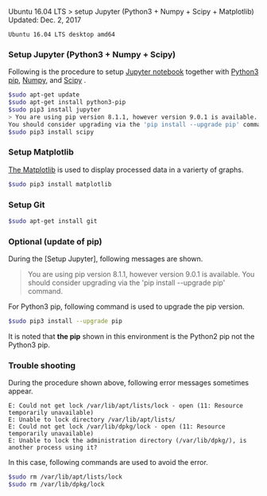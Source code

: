 Ubuntu 16.04 LTS > setup Jupyter (Python3 + Numpy + Scipy + Matplotlib)
Updated: Dec. 2, 2017

```txt:environment
Ubuntu 16.04 LTS desktop amd64
```

### Setup Jupyter (Python3 + Numpy + Scipy)

Following is the procedure to setup [Jupyter notebook](http://jupyter.org/) together with [Python3 pip](https://pypi.python.org/pypi), [Numpy](http://www.numpy.org/), and [Scipy](https://www.scipy.org/) .

```bash
$sudo apt-get update
$sudo apt-get install python3-pip
$sudo pip3 install jupyter
> You are using pip version 8.1.1, however version 9.0.1 is available.
You should consider upgrading via the 'pip install --upgrade pip' command.
$sudo pip3 install scipy
```

### Setup Matplotlib

[The Matplotlib](https://matplotlib.org/) is used to display processed data in a varierty of graphs.

```bash
$sudo pip3 install matplotlib
```

### Setup Git

```bash
$sudo apt-get install git
```

### Optional (update of pip)

During the [Setup Jupyter], following messages are shown.

> You are using pip version 8.1.1, however version 9.0.1 is available.
You should consider upgrading via the 'pip install --upgrade pip' command.

For Python3 pip, following command is used to upgrade the pip version.

```bash
$sudo pip3 install --upgrade pip
```

It is noted that **the pip** shown in this environment is the Python2 pip not the Python3 pip. 

### Trouble shooting

During the procedure shown above, following error messages sometimes appear. 

```
E: Could not get lock /var/lib/apt/lists/lock - open (11: Resource temporarily unavailable)
E: Unable to lock directory /var/lib/apt/lists/
E: Could not get lock /var/lib/dpkg/lock - open (11: Resource temporarily unavailable)
E: Unable to lock the administration directory (/var/lib/dpkg/), is another process using it?
```

In this case, following commands are used to avoid the error.

```bash
$sudo rm /var/lib/apt/lists/lock
$sudo rm /var/lib/dpkg/lock
```
